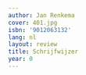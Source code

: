 ```yaml
---
author: Jan Renkema
cover: 401.jpg
isbn: '9012063132'
lang: nl
layout: review
title: Schrijfwijzer
year: 0
---
```


